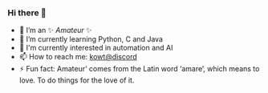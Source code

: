 ### Hi there 👋

- 🔭 I’m an  ✨ _Amateur_ ✨ 
- 🌱 I’m currently learning Python, C and Java
- 👀 I'm currently interested in automation and AI
- 📫 How to reach me: <a href="https://discord.com/users/906123943910445097" target="_blank" rel="noreferrer"> kowt@discord </a> 
- ⚡ Fun fact: Amateur’ comes from the Latin word ‘amare’, which means to love. To do things for the love of it.
